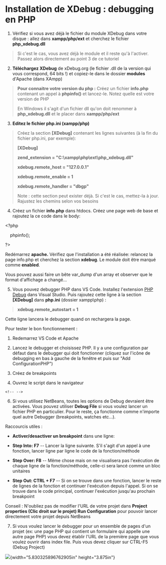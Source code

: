 **Installation de XDebug : debugging en PHP**
=============================================

1.  Vérifiez si vous avez déjà le fichier du module XDebug dans votre
    disque : allez dans **xampp/php/ext** et cherchez le fichier
    **php_xdebug.dll**

> Si c'est le cas, vous avez déjà le module et il reste qu'à l'activer.
> Passez alors directement au point 3 de ce tutoriel

2.  **Téléchargez XDebug** de xDebug.org (le fichier .dll de la version
    qui vous correspond, 64 bits !) et copiez-le dans le dossier
    **modules** d'Apache (dans XAmpp)

> **Pour connaitre votre version du php :** Créez un fichier
> **info.php** contenant un appel à **phpinfo()** et lancez-le. Notez
> quelle est votre version de PHP
>
> En Windows il s'agit d'un fichier dll qu'on doit renommer à
> **php_xdebug.dll** et le placer dans **xampp/php/ext**

3.  **Editez le fichier php.ini (xampp/php)**

> Créez la section **\[XDebug\]** contenant les lignes suivantes (à la
> fin du fichier php.ini, par exemple):
>
> **[XDebug]**
>
> **zend_extension = "C:\xampp\php\ext\php_xdebug.dll\"**
>
> **xdebug.remote_host = "127.0.0.1\"**
>
> **xdebug.remote_enable = 1**
>
> **xdebug.remote_handler = "dbgp\"**
>
> Note : cette section peut exister déjà. Si c'est le cas, mettez-la à
> jour. Rajustez les chemins selon vos besoins

4.  Créez un fichier **info.php** dans htdocs. Créez une page web de
    base et rajoutez la ce code dans le body:

\<?php

    phpinfo();

?\>

Redémarrez **apache.** Vérifiez que l'installation a été réalisée:
relancez la page info.php et cherchez la section **xdebug**. Le module
doit être marqué comme **enabled**.

Vous pouvez aussi faire un bête var\_dump d'un array et observer que le
format d'affichage a changé...

5.  Vous pouvez debugger PHP dans VS Code. Installez l\'extension [PHP
    Debug](https://marketplace.visualstudio.com/items?itemName=felixfbecker.php-debug)
    dans Visual Studio. Puis rajoutez cette ligne à la section
    **\[XDebug\]** dans **php.ini** (dossier xampp\\php) :

> **xdebug.remote\_autostart = 1**

Cette ligne lancera le debugger quand on rechargera la page.

Pour tester le bon fonctionnement :

1.  Redemarrez VS Code et Apache

2.  Lancez le debugger et choisissez PHP. Il y a une configuration par
    défaut dans le debugger qui doit fonctionner (cliquez sur l\'icône
    de debugging en bas à gauche de la fenêtre et puis sur \"Add
    ConfigurationPHP\")

3.  Créez de breakpoints

4.  Ouvrez le script dans le navigateur

```{=html}
<!-- -->
```
6.  Si vous utilisez NetBeans, toutes les options de Debug devraient
    être activées. Vous pouvez utiliser **Debug File** si vous voulez
    lancer un fichier PHP en particulier. Pour le reste, ça fonctionne
    comme n'importe quel autre Debugger (breakpoints, watches etc...).

Raccourcis utiles :

-   **Activer/desactiver un breakpoint** dans une ligne:

-   **Step Into: F7** -- Lancer la ligne suivante. S\'il s\'agit d\'un
    appel à une fonction, lancer ligne par ligne le code de la
    fonction/méthode

-   **Step Over: F8** -- Même chose mais on ne visualisera pas
    l\'exécution de chaque ligne de la fonction/méthode, celle-ci sera
    lancé comme un bloc unitaires

-   **Step Out: CTRL + F7** -- Si on se trouve dans une fonction, lancer
    le reste de lignes de la fonction et continuer l\'exécution depuis
    l\'appel. Si on se trouve dans le code principal, continuer
    l\'exécution jusqu\'au prochain breakpoint

Conseil : N'oubliez pas de modifier l'URL de votre projet dans **Project
properties (Clic droit sur le projet) Run Configuration** pour pouvoir
lancer directement votre projet depuis NetBeans

7.  Si vous voulez lancer le debugger pour un ensemble de pages d\'un
    projet (ex: une page PHP qui contient un formulaire qui appelle une
    autre page PHP) vous devez établir l\'URL de la première page que
    vous voulez ouvrir dans index file. Puis vous devez cliquer sur
    CTRL-F5 (Debug Project)

![](media/image1.png){width="5.830325896762905in" height="3.875in"}


